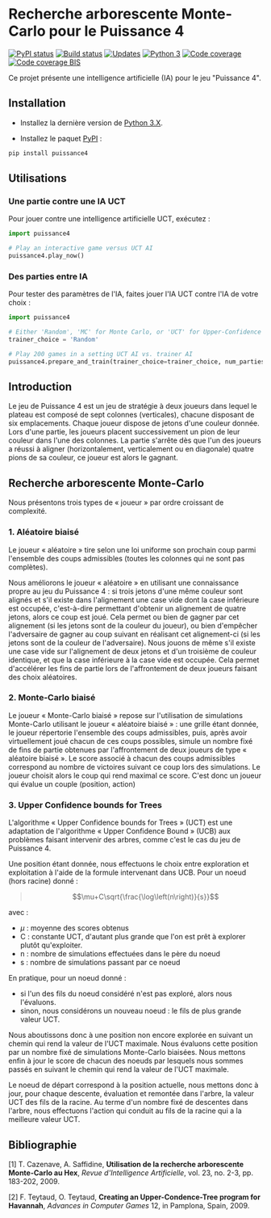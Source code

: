 ﻿# Recherche arborescente Monte-Carlo pour le Puissance 4

[![PyPI status][PyPI image]][PyPI] [![Build status][Build image]][Build] [![Updates][Dependency image]][PyUp] [![Python 3][Python3 image]][PyUp] [![Code coverage][Coveralls image]][Coveralls] [![Code coverage BIS][Codecov image]][Codecov]

  [PyPI]: https://pypi.python.org/pypi/puissance4
  [PyPI image]: https://badge.fury.io/py/puissance4.svg

  [Build]: https://travis-ci.org/woctezuma/puissance4
  [Build image]: https://travis-ci.org/woctezuma/puissance4.svg?branch=master

  [PyUp]: https://pyup.io/repos/github/woctezuma/puissance4/
  [Dependency image]: https://pyup.io/repos/github/woctezuma/puissance4/shield.svg
  [Python3 image]: https://pyup.io/repos/github/woctezuma/puissance4/python-3-shield.svg

  [Coveralls]: https://coveralls.io/github/woctezuma/puissance4?branch=master
  [Coveralls image]: https://coveralls.io/repos/github/woctezuma/puissance4/badge.svg?branch=master

  [Codecov]: https://codecov.io/gh/woctezuma/puissance4
  [Codecov image]: https://codecov.io/gh/woctezuma/puissance4/branch/master/graph/badge.svg

Ce projet présente une intelligence artificielle (IA) pour le jeu "Puissance 4".

## Installation

- Installez la dernière version de [Python 3.X](https://www.python.org/downloads/).

- Installez le paquet [PyPI](https://pypi.org/project/puissance4/) :

```bash
pip install puissance4
```

## Utilisations

### Une partie contre une IA UCT

Pour jouer contre une intelligence artificielle UCT, exécutez :

```python
import puissance4

# Play an interactive game versus UCT AI
puissance4.play_now() 
```

### Des parties entre IA

Pour tester des paramètres de l'IA, faites jouer l'IA UCT contre l'IA de votre choix :

```python
import puissance4

# Either 'Random', 'MC' for Monte Carlo, or 'UCT' for Upper-Confidence bounds for Trees
trainer_choice = 'Random'

# Play 200 games in a setting UCT AI vs. trainer AI
puissance4.prepare_and_train(trainer_choice=trainer_choice, num_parties_jouees=200) 
```

## Introduction

Le jeu de Puissance 4 est un jeu de stratégie à deux joueurs 
dans lequel le plateau est composé de sept colonnes (verticales), 
chacune disposant de six emplacements. Chaque joueur dispose de jetons 
d'une couleur donnée. Lors d'une partie, les joueurs placent successivement 
un pion de leur couleur dans l'une des colonnes. La partie s'arrête 
dès que l'un des joueurs a réussi à aligner (horizontalement, verticalement 
ou en diagonale) quatre pions de sa couleur, ce joueur est alors le gagnant.

## Recherche arborescente Monte-Carlo

Nous présentons trois types de « joueur » par ordre croissant de complexité.

###	1. Aléatoire biaisé

Le joueur « aléatoire » tire selon une loi uniforme son prochain coup
parmi l'ensemble des coups admissibles (toutes les colonnes qui ne sont pas complètes).

Nous améliorons le joueur « aléatoire » en utilisant une connaissance propre au jeu du Puissance 4 : si trois jetons d'une même couleur sont alignés et s'il existe dans l'alignement une case vide dont la case inférieure est occupée, c'est-à-dire permettant d'obtenir un alignement de quatre jetons, alors ce coup est joué. Cela permet ou bien de gagner par cet alignement (si les jetons sont de la couleur du joueur), ou bien d'empêcher l'adversaire de gagner au coup suivant en réalisant cet alignement-ci (si les jetons sont de la couleur de l'adversaire). Nous jouons de même s'il existe une case vide sur l'alignement de deux jetons et d'un troisième de couleur identique, et que la case inférieure à la case vide est occupée. Cela permet d'accélérer les fins de partie lors de l'affrontement de deux joueurs faisant des choix aléatoires.

###	2. Monte-Carlo biaisé

Le joueur « Monte-Carlo biaisé » repose sur l'utilisation de simulations Monte-Carlo utilisant le joueur « aléatoire biaisé » : une grille étant donnée, le joueur répertorie l'ensemble des coups admissibles, puis, après avoir virtuellement joué chacun de ces coups possibles, simule un nombre fixé de fins de partie obtenues par l'affrontement de deux joueurs de type « aléatoire biaisé ». Le score associé à chacun des coups admissibles correspond au nombre de victoires suivant ce coup lors des simulations. Le joueur choisit alors le coup qui rend maximal ce score. C'est donc un joueur qui évalue un couple (position, action)

###	3. Upper Confidence bounds for Trees

L'algorithme « Upper Confidence bounds for Trees » (UCT) est une adaptation de l'algorithme « Upper Confidence Bound » (UCB) aux problèmes faisant intervenir des arbres, comme c'est le cas du jeu de Puissance 4.

Une position étant donnée, nous effectuons le choix entre exploration et exploitation à l'aide de la formule intervenant dans UCB. Pour un noeud (hors racine) donné :
> $$\mu+C\sqrt{\frac{\log\left(n\right)}{s}}$$

avec :
- $\mu$ : moyenne des scores obtenus
- C : constante UCT, d'autant plus grande que l'on est prêt à explorer plutôt qu'exploiter.
- n : nombre de simulations effectuées dans le père du noeud
- s : nombre de simulations passant par ce noeud

En pratique, pour un noeud donné :
- si l'un des fils du noeud considéré n'est pas exploré, alors nous l'évaluons.
- sinon, nous considérons un nouveau noeud : le fils de plus grande valeur UCT.

Nous aboutissons donc à une position non encore explorée en suivant un chemin qui rend la valeur de l'UCT maximale. Nous évaluons cette position par un nombre fixé de simulations Monte-Carlo biaisées. Nous mettons enfin à jour le score de chacun des noeuds par lesquels nous sommes passés en suivant le chemin qui rend la valeur de l'UCT maximale.

Le noeud de départ correspond à la position actuelle, nous mettons donc à jour, pour chaque descente, évaluation et remontée dans l'arbre, la valeur UCT des fils de la racine. Au terme d'un nombre fixé de descentes dans l'arbre, nous effectuons l'action qui conduit au fils de la racine qui a la meilleure valeur UCT.

## Bibliographie

[1] T. Cazenave, A. Saffidine,
	**Utilisation de la recherche arborescente Monte-Carlo au Hex**,
	*Revue d'Intelligence Artificielle*, vol. 23, no. 2-3, pp. 183-202, 2009.

[2] F. Teytaud, O. Teytaud,
	**Creating an Upper-Condence-Tree program for Havannah**,
	*Advances in Computer Games* 12, in Pamplona, Spain, 2009.
